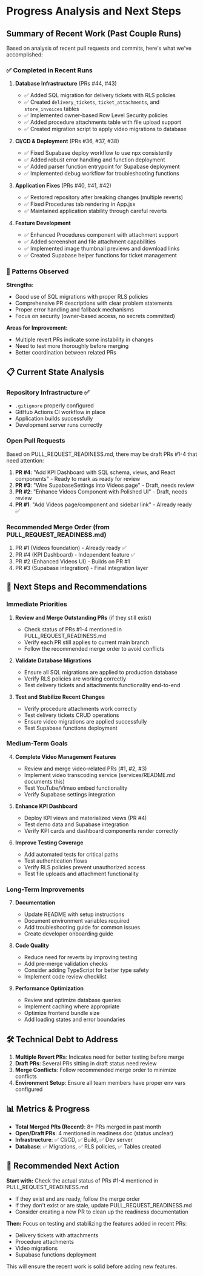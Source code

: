 # Progress Analysis and Next Steps

## Summary of Recent Work (Past Couple Runs)

Based on analysis of recent pull requests and commits, here's what we've accomplished:

### ✅ Completed in Recent Runs

1. **Database Infrastructure** (PRs #44, #43)
   - ✅ Added SQL migration for delivery tickets with RLS policies
   - ✅ Created `delivery_tickets`, `ticket_attachments`, and `store_invoices` tables
   - ✅ Implemented owner-based Row Level Security policies
   - ✅ Added procedure attachments table with file upload support
   - ✅ Created migration script to apply video migrations to database

2. **CI/CD & Deployment** (PRs #36, #37, #38)
   - ✅ Fixed Supabase deploy workflow to use npx consistently
   - ✅ Added robust error handling and function deployment
   - ✅ Added parser function entrypoint for Supabase deployment
   - ✅ Implemented debug workflow for troubleshooting functions

3. **Application Fixes** (PRs #40, #41, #42)
   - ✅ Restored repository after breaking changes (multiple reverts)
   - ✅ Fixed Procedures tab rendering in App.jsx
   - ✅ Maintained application stability through careful reverts

4. **Feature Development**
   - ✅ Enhanced Procedures component with attachment support
   - ✅ Added screenshot and file attachment capabilities
   - ✅ Implemented image thumbnail previews and download links
   - ✅ Created Supabase helper functions for ticket management

### 🔄 Patterns Observed

**Strengths:**
- Good use of SQL migrations with proper RLS policies
- Comprehensive PR descriptions with clear problem statements
- Proper error handling and fallback mechanisms
- Focus on security (owner-based access, no secrets committed)

**Areas for Improvement:**
- Multiple revert PRs indicate some instability in changes
- Need to test more thoroughly before merging
- Better coordination between related PRs

## 📋 Current State Analysis

### Repository Infrastructure ✅
- `.gitignore` properly configured
- GitHub Actions CI workflow in place
- Application builds successfully
- Development server runs correctly

### Open Pull Requests
Based on PULL_REQUEST_READINESS.md, there may be draft PRs #1-4 that need attention:
1. **PR #4**: "Add KPI Dashboard with SQL schema, views, and React components" - Ready to mark as ready for review
2. **PR #3**: "Wire SupabaseSettings into Videos page" - Draft, needs review
3. **PR #2**: "Enhance Videos Component with Polished UI" - Draft, needs review  
4. **PR #1**: "Add Videos page/component and sidebar link" - Already ready ✅

### Recommended Merge Order (from PULL_REQUEST_READINESS.md)
1. PR #1 (Videos foundation) - Already ready ✅
2. PR #4 (KPI Dashboard) - Independent feature ✅
3. PR #2 (Enhanced Videos UI) - Builds on PR #1
4. PR #3 (Supabase integration) - Final integration layer

## 🎯 Next Steps and Recommendations

### Immediate Priorities

1. **Review and Merge Outstanding PRs** (if they still exist)
   - Check status of PRs #1-4 mentioned in PULL_REQUEST_READINESS.md
   - Verify each PR still applies to current main branch
   - Follow the recommended merge order to avoid conflicts

2. **Validate Database Migrations**
   - Ensure all SQL migrations are applied to production database
   - Verify RLS policies are working correctly
   - Test delivery tickets and attachments functionality end-to-end

3. **Test and Stabilize Recent Changes**
   - Verify procedure attachments work correctly
   - Test delivery tickets CRUD operations
   - Ensure video migrations are applied successfully
   - Test Supabase functions deployment

### Medium-Term Goals

4. **Complete Video Management Features**
   - Review and merge video-related PRs (#1, #2, #3)
   - Implement video transcoding service (services/README.md documents this)
   - Test YouTube/Vimeo embed functionality
   - Verify Supabase settings integration

5. **Enhance KPI Dashboard**
   - Deploy KPI views and materialized views (PR #4)
   - Test demo data and Supabase integration
   - Verify KPI cards and dashboard components render correctly

6. **Improve Testing Coverage**
   - Add automated tests for critical paths
   - Test authentication flows
   - Verify RLS policies prevent unauthorized access
   - Test file uploads and attachment functionality

### Long-Term Improvements

7. **Documentation**
   - Update README with setup instructions
   - Document environment variables required
   - Add troubleshooting guide for common issues
   - Create developer onboarding guide

8. **Code Quality**
   - Reduce need for reverts by improving testing
   - Add pre-merge validation checks
   - Consider adding TypeScript for better type safety
   - Implement code review checklist

9. **Performance Optimization**
   - Review and optimize database queries
   - Implement caching where appropriate
   - Optimize frontend bundle size
   - Add loading states and error boundaries

## 🛠️ Technical Debt to Address

1. **Multiple Revert PRs**: Indicates need for better testing before merge
2. **Draft PRs**: Several PRs sitting in draft status need review
3. **Merge Conflicts**: Follow recommended merge order to minimize conflicts
4. **Environment Setup**: Ensure all team members have proper env vars configured

## 📊 Metrics & Progress

- **Total Merged PRs (Recent)**: 8+ PRs merged in past month
- **Open/Draft PRs**: 4 mentioned in readiness doc (status unclear)
- **Infrastructure**: ✅ CI/CD, ✅ Build, ✅ Dev server
- **Database**: ✅ Migrations, ✅ RLS policies, ✅ Tables created

## 🚀 Recommended Next Action

**Start with:** Check the actual status of PRs #1-4 mentioned in PULL_REQUEST_READINESS.md
- If they exist and are ready, follow the merge order
- If they don't exist or are stale, update PULL_REQUEST_READINESS.md
- Consider creating a new PR to clean up the readiness documentation

**Then:** Focus on testing and stabilizing the features added in recent PRs:
- Delivery tickets with attachments
- Procedure attachments
- Video migrations
- Supabase functions deployment

This will ensure the recent work is solid before adding new features.
